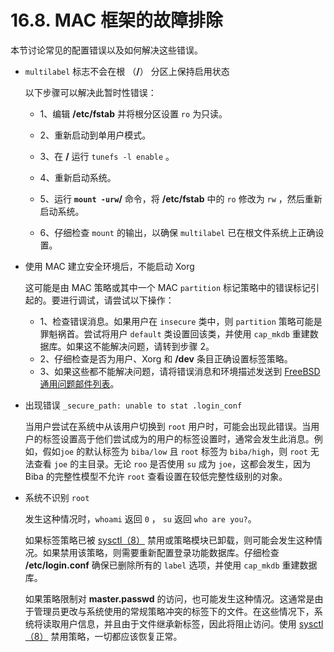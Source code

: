 # 16.8. MAC 框架的故障排除

本节讨论常见的配置错误以及如何解决这些错误。

- `multilabel` 标志不会在根 （**/**） 分区上保持启用状态

  以下步骤可以解决此暂时性错误：

  - 1、编辑 **/etc/fstab** 并将根分区设置 `ro` 为只读。
  
  - 2、重新启动到单用户模式。
  
  - 3、在 **/** 运行 `tunefs -l enable` 。
  
  - 4、重新启动系统。
  
  - 5、运行 **`mount -urw`/** 命令，将 **/etc/fstab** 中的 `ro` 修改为 `rw` ，然后重新启动系统。
  
  - 6、仔细检查 `mount` 的输出，以确保 `multilabel` 已在根文件系统上正确设置。

- 使用 MAC 建立安全环境后，不能启动 Xorg 

  这可能是由 MAC 策略或其中一个 MAC `partition` 标记策略中的错误标记引起的。要进行调试，请尝试以下操作：

  - 1、检查错误消息。如果用户在 `insecure` 类中，则 `partition` 策略可能是罪魁祸首。尝试将用户 `default` 类设置回该类，并使用 `cap_mkdb` 重建数据库。如果这不能解决问题，请转到步骤 2。
  - 2、仔细检查是否为用户、Xorg 和 **/dev** 条目正确设置标签策略。
  - 3、如果这些都不能解决问题，请将错误消息和环境描述发送到 [FreeBSD 通用问题邮件列表](https://lists.freebsd.org/subscription/freebsd-questions)。

- 出现错误 `_secure_path: unable to stat .login_conf`

  当用户尝试在系统中从该用户切换到 `root` 用户时，可能会出现此错误。当用户的标签设置高于他们尝试成为的用户的标签设置时，通常会发生此消息。例如，假如`joe` 的默认标签为 `biba/low` 且 `root` 标签为 `biba/high`，则 `root` 无法查看 `joe` 的主目录。无论 `roo` 是否使用 `su` 成为 `joe`，这都会发生，因为 Biba 的完整性模型不允许 `root` 查看设置在较低完整性级别的对象。

- 系统不识别 `root`

  发生这种情况时，`whoami` 返回 `0` ， `su` 返回 `who are you?`。
  
  如果标签策略已被 [sysctl（8）](https://www.freebsd.org/cgi/man.cgi?query=sysctl&sektion=8&format=html) 禁用或策略模块已卸载，则可能会发生这种情况。如果禁用该策略，则需要重新配置登录功能数据库。仔细检查 **/etc/login.conf** 确保已删除所有的 `label` 选项，并使用 `cap_mkdb` 重建数据库。
  
  如果策略限制对 **master.passwd** 的访问，也可能发生这种情况。这通常是由于管理员更改与系统使用的常规策略冲突的标签下的文件。在这些情况下，系统将读取用户信息，并且由于文件继承新标签，因此将阻止访问。使用 [sysctl（8）](https://www.freebsd.org/cgi/man.cgi?query=sysctl&sektion=8&format=html) 禁用策略，一切都应该恢复正常。
